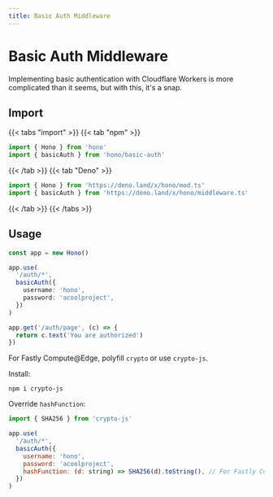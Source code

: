 ```yaml
---
title: Basic Auth Middleware
---
```


# Basic Auth Middleware

Implementing basic authentication with Cloudflare Workers is more complicated than it seems, but with this, it's a snap.

## Import


{{< tabs "import" >}}
{{< tab "npm" >}}
```ts
import { Hono } from 'hono'
import { basicAuth } from 'hono/basic-auth'
```
{{< /tab >}}
{{< tab "Deno" >}}
```ts
import { Hono } from 'https://deno.land/x/hono/mod.ts'
import { basicAuth } from 'https://deno.land/x/hono/middleware.ts'
```
{{< /tab >}}
{{< /tabs >}}



## Usage

```ts
const app = new Hono()

app.use(
  '/auth/*',
  basicAuth({
    username: 'hono',
    password: 'acoolproject',
  })
)

app.get('/auth/page', (c) => {
  return c.text('You are authorized')
})

```


For Fastly Compute@Edge, polyfill `crypto` or use `crypto-js`.

Install:

```
npm i crypto-js
```

Override `hashFunction`:

```js
import { SHA256 } from 'crypto-js'

app.use(
  '/auth/*',
  basicAuth({
    username: 'hono',
    password: 'acoolproject',
    hashFunction: (d: string) => SHA256(d).toString(), // For Fastly Compute@Edge
  })
)
```

